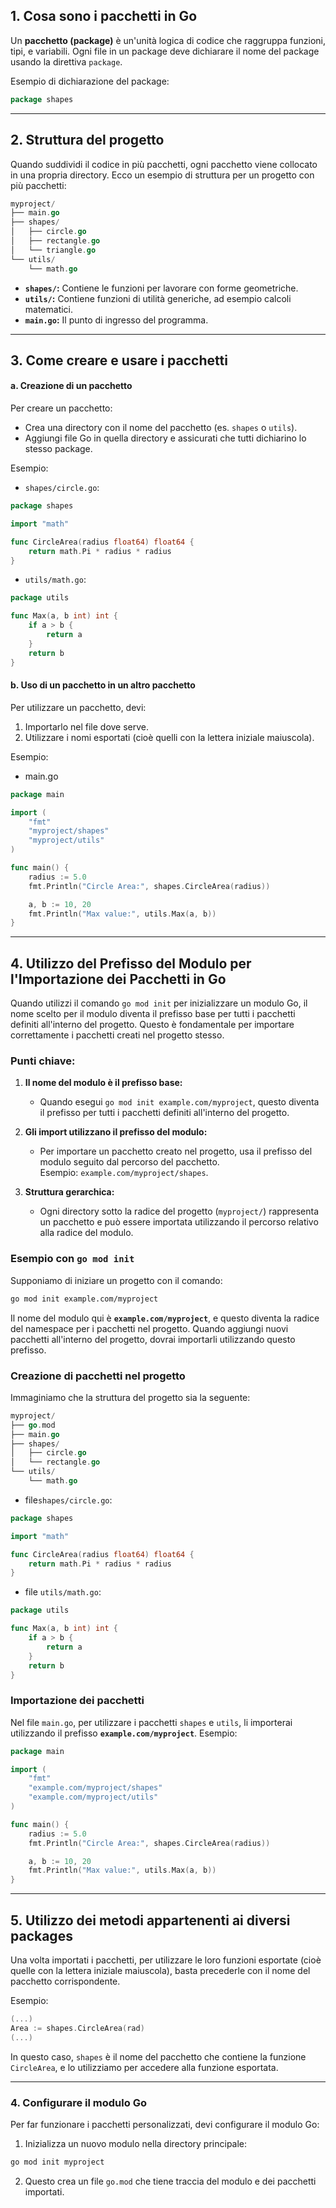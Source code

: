 ## 1. **Cosa sono i pacchetti in Go**

Un **pacchetto (package)** è un'unità logica di codice che raggruppa funzioni, tipi, e variabili. Ogni file in un package deve dichiarare il nome del package usando la direttiva `package`.

Esempio di dichiarazione del package:
```go
package shapes
```





***
## 2. **Struttura del progetto**

Quando suddividi il codice in più pacchetti, ogni pacchetto viene collocato in una propria directory. Ecco un esempio di struttura per un progetto con più pacchetti:
```go
myproject/
├── main.go
├── shapes/
│   ├── circle.go
│   ├── rectangle.go
│   └── triangle.go
└── utils/
    └── math.go
```

- **`shapes/`:** Contiene le funzioni per lavorare con forme geometriche.
- **`utils/`:** Contiene funzioni di utilità generiche, ad esempio calcoli matematici.
- **`main.go`:** Il punto di ingresso del programma.

***
## 3. **Come creare e usare i pacchetti**

#### a. **Creazione di un pacchetto**
Per creare un pacchetto:
- Crea una directory con il nome del pacchetto (es. `shapes` o `utils`).
- Aggiungi file Go in quella directory e assicurati che tutti dichiarino lo stesso package.

Esempio:
- `shapes/circle.go`:
```go
package shapes

import "math"

func CircleArea(radius float64) float64 {
    return math.Pi * radius * radius
}
```

- `utils/math.go`:
```go
package utils

func Max(a, b int) int {
    if a > b {
        return a
    }
    return b
}
```


#### b. **Uso di un pacchetto in un altro pacchetto**
Per utilizzare un pacchetto, devi:
1. Importarlo nel file dove serve.
2. Utilizzare i nomi esportati (cioè quelli con la lettera iniziale maiuscola).


Esempio:
- main.go
```go
package main

import (
    "fmt"
    "myproject/shapes"
    "myproject/utils"
)

func main() {
    radius := 5.0
    fmt.Println("Circle Area:", shapes.CircleArea(radius))

    a, b := 10, 20
    fmt.Println("Max value:", utils.Max(a, b))
}
```






***
## 4. Utilizzo del Prefisso del Modulo per l'Importazione dei Pacchetti in Go
Quando utilizzi il comando `go mod init` per inizializzare un modulo Go, il nome scelto per il modulo diventa il prefisso base per tutti i pacchetti definiti all'interno del progetto. Questo è fondamentale per importare correttamente i pacchetti creati nel progetto stesso.

### Punti chiave:

1. **Il nome del modulo è il prefisso base:**
    
    - Quando esegui `go mod init example.com/myproject`, questo diventa il prefisso per tutti i pacchetti definiti all'interno del progetto.
2. **Gli import utilizzano il prefisso del modulo:**
    
    - Per importare un pacchetto creato nel progetto, usa il prefisso del modulo seguito dal percorso del pacchetto.  
        Esempio: `example.com/myproject/shapes`.
3. **Struttura gerarchica:**
    
    - Ogni directory sotto la radice del progetto (`myproject/`) rappresenta un pacchetto e può essere importata utilizzando il percorso relativo alla radice del modulo.


### Esempio con `go mod init`
Supponiamo di iniziare un progetto con il comando:
```bash
go mod init example.com/myproject
```

Il nome del modulo qui è **`example.com/myproject`**, e questo diventa la radice del namespace per i pacchetti nel progetto. Quando aggiungi nuovi pacchetti all'interno del progetto, dovrai importarli utilizzando questo prefisso.


### Creazione di pacchetti nel progetto
Immaginiamo che la struttura del progetto sia la seguente:

```go
myproject/
├── go.mod
├── main.go
├── shapes/
│   ├── circle.go
│   └── rectangle.go
└── utils/
    └── math.go
```


- file`shapes/circle.go`:
```go
package shapes

import "math"

func CircleArea(radius float64) float64 {
    return math.Pi * radius * radius
}
```


- file `utils/math.go`:
```go
package utils

func Max(a, b int) int {
    if a > b {
        return a
    }
    return b
}
```


### Importazione dei pacchetti
Nel file `main.go`, per utilizzare i pacchetti `shapes` e `utils`, li importerai utilizzando il prefisso **`example.com/myproject`**. Esempio:

```go
package main

import (
    "fmt"
    "example.com/myproject/shapes"
    "example.com/myproject/utils"
)

func main() {
    radius := 5.0
    fmt.Println("Circle Area:", shapes.CircleArea(radius))

    a, b := 10, 20
    fmt.Println("Max value:", utils.Max(a, b))
}
```






***
## 5. Utilizzo dei metodi appartenenti ai diversi packages

Una volta importati i pacchetti, per utilizzare le loro funzioni esportate (cioè quelle con la lettera iniziale maiuscola), basta precederle con il nome del pacchetto corrispondente.

Esempio:
```go
(...)
Area := shapes.CircleArea(rad)
(...)
```

In questo caso, `shapes` è il nome del pacchetto che contiene la funzione `CircleArea`, e lo utilizziamo per accedere alla funzione esportata.





***
### 4. **Configurare il modulo Go**
Per far funzionare i pacchetti personalizzati, devi configurare il modulo Go:

1. Inizializza un nuovo modulo nella directory principale:
```bash
go mod init myproject
```

2. Questo crea un file `go.mod` che tiene traccia del modulo e dei pacchetti importati.